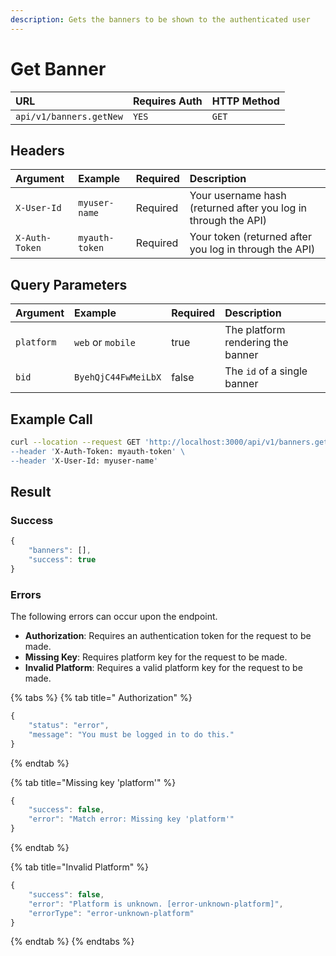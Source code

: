 ```yaml
---
description: Gets the banners to be shown to the authenticated user
---
```


# Get Banner

| URL | Requires Auth | HTTP Method |
| :--- | :--- | :--- |
| `api/v1/banners.getNew` | `YES` | `GET` |

## Headers

| Argument | Example | Required | Description |
| :--- | :--- | :--- | :--- |
| `X-User-Id` | `myuser-name` | Required | Your username hash \(returned after you log in through the API\) |
| `X-Auth-Token` | `myauth-token` | Required | Your token \(returned after you log in through the API\) |

## Query Parameters

| Argument | Example | Required | Description |
| :--- | :--- | :--- | :--- |
| `platform` | `web` or `mobile` | true | The platform rendering the banner |
| `bid` | `ByehQjC44FwMeiLbX` | false | The `id` of a single banner |

## Example Call

```bash
curl --location --request GET 'http://localhost:3000/api/v1/banners.getNew?platform=web&bid=ByehQjC44FwMeiLbX\
--header 'X-Auth-Token: myauth-token' \
--header 'X-User-Id: myuser-name'
```

## Result

### Success

```javascript
{
    "banners": [],
    "success": true
}
```

### Errors

The following errors can occur upon the endpoint.

* **Authorization**: Requires an authentication token for the request to be made.
* **Missing Key**: Requires platform key for the request to be made.
* **Invalid Platform**: Requires a valid platform key for the request to be made.

{% tabs %}
{% tab title=" Authorization" %}
```javascript
{
    "status": "error",
    "message": "You must be logged in to do this."
}
```
{% endtab %}

{% tab title="Missing key \'platform\'" %}
```javascript
{
    "success": false,
    "error": "Match error: Missing key 'platform'"
}
```
{% endtab %}

{% tab title="Invalid Platform" %}
```javascript
{
    "success": false,
    "error": "Platform is unknown. [error-unknown-platform]",
    "errorType": "error-unknown-platform"
}
```
{% endtab %}
{% endtabs %}

